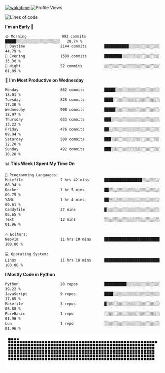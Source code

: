 [![wakatime](https://wakatime.com/badge/user/b920b284-3cde-4cd4-b72e-f7f22d050b16.svg)](https://wakatime.com/@b920b284-3cde-4cd4-b72e-f7f22d050b16)
![Profile Views](http://img.shields.io/badge/Profile%20Views-4586-blue)
<!--START_SECTION:waka-->
![Lines of code](https://img.shields.io/badge/From%20Hello%20World%20I%27ve%20Written-6.4%20million%20lines%20of%20code-blue)

**I'm an Early 🐤** 

```text
🌞 Morning                993 commits         █████░░░░░░░░░░░░░░░░░░░░   20.74 % 
🌆 Daytime                2144 commits        ███████████░░░░░░░░░░░░░░   44.79 % 
🌃 Evening                1598 commits        ████████░░░░░░░░░░░░░░░░░   33.38 % 
🌙 Night                  52 commits          ░░░░░░░░░░░░░░░░░░░░░░░░░   01.09 % 
```
📅 **I'm Most Productive on Wednesday** 

```text
Monday                   862 commits         █████░░░░░░░░░░░░░░░░░░░░   18.01 % 
Tuesday                  828 commits         ████░░░░░░░░░░░░░░░░░░░░░   17.30 % 
Wednesday                908 commits         █████░░░░░░░░░░░░░░░░░░░░   18.97 % 
Thursday                 633 commits         ███░░░░░░░░░░░░░░░░░░░░░░   13.22 % 
Friday                   476 commits         ██░░░░░░░░░░░░░░░░░░░░░░░   09.94 % 
Saturday                 588 commits         ███░░░░░░░░░░░░░░░░░░░░░░   12.28 % 
Sunday                   492 commits         ███░░░░░░░░░░░░░░░░░░░░░░   10.28 % 
```


📊 **This Week I Spent My Time On** 

```text
💬 Programming Languages: 
Makefile                 7 hrs 42 mins       █████████████████░░░░░░░░   68.94 % 
Docker                   1 hr 5 mins         ██░░░░░░░░░░░░░░░░░░░░░░░   09.75 % 
YAML                     1 hr 4 mins         ██░░░░░░░░░░░░░░░░░░░░░░░   09.61 % 
Caddyfile                37 mins             █░░░░░░░░░░░░░░░░░░░░░░░░   05.65 % 
Text                     13 mins             ░░░░░░░░░░░░░░░░░░░░░░░░░   01.96 % 

🔥 Editors: 
Neovim                   11 hrs 10 mins      █████████████████████████   100.00 % 

💻 Operating System: 
Linux                    11 hrs 10 mins      █████████████████████████   100.00 % 
```

**I Mostly Code in Python** 

```text
Python                   20 repos            ██████████░░░░░░░░░░░░░░░   39.22 % 
JavaScript               9 repos             ████░░░░░░░░░░░░░░░░░░░░░   17.65 % 
Makefile                 3 repos             █░░░░░░░░░░░░░░░░░░░░░░░░   05.88 % 
PureBasic                1 repo              ░░░░░░░░░░░░░░░░░░░░░░░░░   01.96 % 
Lua                      1 repo              ░░░░░░░░░░░░░░░░░░░░░░░░░   01.96 % 
```




<!--END_SECTION:waka-->
![Snake animation](https://raw.githubusercontent.com/timmypidashev/timmypidashev/main/commits.svg)
